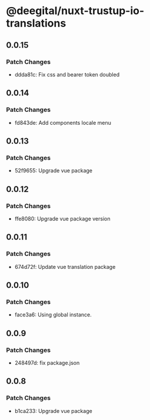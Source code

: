 # @deegital/nuxt-trustup-io-translations

## 0.0.15

### Patch Changes

- ddda81c: Fix css and bearer token doubled

## 0.0.14

### Patch Changes

- fd843de: Add components locale menu

## 0.0.13

### Patch Changes

- 52f9655: Upgrade vue package

## 0.0.12

### Patch Changes

- ffe8080: Upgrade vue package version

## 0.0.11

### Patch Changes

- 674d72f: Update vue translation package

## 0.0.10

### Patch Changes

- face3a6: Using global instance.

## 0.0.9

### Patch Changes

- 248497d: fix package.json

## 0.0.8

### Patch Changes

- b1ca233: Upgrade vue package
